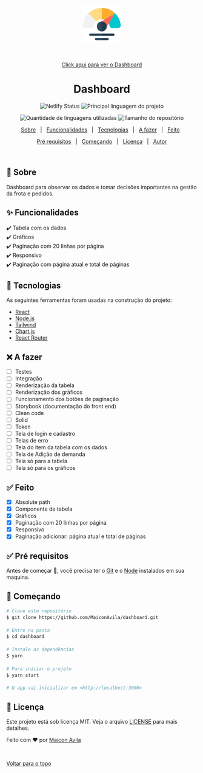 <div align="center" id="top"> 
  <img src="./public/assets/dashboard.png" alt="Ícone de Dashboard" style="width:100px;"/>

  &#xa0;

  <a href="https://dashboardv1.netlify.app/">Click aqui para ver o Dashboard</a>
</div>

<h1 align="center">Dashboard</h1>

<p align="center">
  <img alt="Netlify Status" src="https://api.netlify.com/api/v1/badges/1fc860ea-9f71-4e77-a336-025271861e12/deploy-status">
  <img alt="Principal linguagem do projeto" src="https://img.shields.io/github/languages/top/MaiconAvila/dashboard?color=56BEB8">
</p>
<p align="center">
  <img alt="Quantidade de linguagens utilizadas" src="https://img.shields.io/github/languages/count/MaiconAvila/dashboard?color=56BEB8">
  <img alt="Tamanho do repositório" src="https://img.shields.io/github/repo-size/MaiconAvila/dashboard?color=56BEB8">
</p>

<!-- Status -->

<!-- <h4 align="center"> 
	🚧  Dashboard 🚀 Em construção...  🚧
</h4> 

<hr> -->

<p align="center">
  <a href="#dart-sobre">Sobre</a> &#xa0; | &#xa0; 
  <a href="#sparkles-funcionalidades">Funcionalidades</a> &#xa0; | &#xa0;
  <a href="#rocket-tecnologias">Tecnologias</a> &#xa0; | &#xa0;
  <a href="#x-A-fazer">A fazer</a> &#xa0; | &#xa0;
  <a href="#white_check_mark-Feito">Feito</a> &#xa0;
</p>
<p align="center">
  <a href="#white_check_mark-pré-requisitos">Pré requisitos</a> &#xa0; | &#xa0;
  <a href="#checkered_flag-começando">Começando</a> &#xa0; | &#xa0;
  <a href="#memo-licença">Licença</a> &#xa0; | &#xa0;
  <a href="https://github.com/MaiconAvila" target="_blank">Autor</a>
</p>

<br>

## :dart: Sobre ##

Dashboard para observar os dados e tomar decisões importantes na gestão da frota e pedidos.

## :sparkles: Funcionalidades ##

:heavy_check_mark: Tabela com os dados\
:heavy_check_mark: Gráficos\
:heavy_check_mark: Paginação com 20 linhas por página\
:heavy_check_mark: Responsivo\
:heavy_check_mark: Paginação com página atual e total de páginas

## :rocket: Tecnologias ##

As seguintes ferramentas foram usadas na construção do projeto:

- [React](https://pt-br.reactjs.org/)
- [Node.js](https://nodejs.org/en/)
- [Tailwind](https://tailwindcss.com/)
- [Chart.js](https://www.chartjs.org/docs/latest/)
- [React Router](https://reactrouter.com/en/v6.3.0/getting-started/overview)

## :x: A fazer ##
- [ ]  Testes
  - [ ]  Integração
  - [ ]  Renderização da tabela
  - [ ]  Renderização dos gráficos
  - [ ]  Funcionamento dos botões de paginação
- [ ]  Storybook (documentação do front end)
- [ ]  Clean code
- [ ]  Solid
- [ ]  Token
- [ ]  Tela de login e cadastro
- [ ]  Telas de erro
- [ ]  Tela do item da tabela com os dados
- [ ]  Tela de Adição de demanda
- [ ]  Tela só para a tabela
- [ ]  Tela só para os gráficos

## :white_check_mark: Feito ##
- [x]  Absolute path
- [x]  Componente de tabela
- [x]  Gráficos
- [x]  Paginação com 20 linhas por página
- [x]  Responsivo
- [x]  Paginação adicionar: página atual e total de páginas

## :white_check_mark: Pré requisitos ##

Antes de começar :checkered_flag:, você precisa ter o [Git](https://git-scm.com) e o [Node](https://nodejs.org/en/) instalados em sua maquina.

## :checkered_flag: Começando ##

```bash
# Clone este repositório
$ git clone https://github.com/MaiconAvila/dashboard.git

# Entre na pasta
$ cd dashboard

# Instale as dependências
$ yarn

# Para iniciar o projeto
$ yarn start

# O app vai inicializar em <http://localhost:3000>
```

## :memo: Licença ##

Este projeto está sob licença MIT. Veja o arquivo [LICENSE](LICENSE.md) para mais detalhes.


Feito com :heart: por <a href="https://github.com/MaiconAvila" target="_blank">Maicon Avila</a>

&#xa0;

<a href="#top">Voltar para o topo</a>
